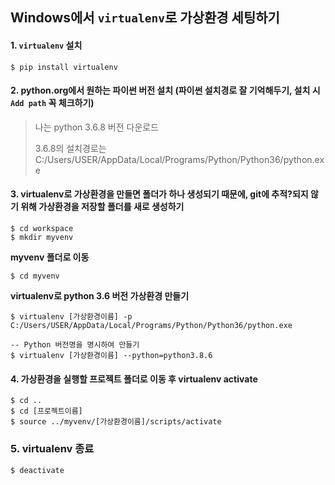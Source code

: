 ## Windows에서 `virtualenv`로 가상환경 세팅하기

#### 1. `virtualenv` 설치
```
$ pip install virtualenv
```

#### 2. python.org에서 원하는 파이썬 버전 설치 (파이썬 설치경로 잘 기억해두기, 설치 시 `Add path` 꼭 체크하기)
> 나는 python 3.6.8 버전 다운로드
>
> 3.6.8의 설치경로는 C:/Users/USER/AppData/Local/Programs/Python/Python36/python.exe

#### 3. virtualenv로 가상환경을 만들면 폴더가 하나 생성되기 때문에, git에 추적?되지 않기 위해 가상환경을 저장할 폴더를 새로 생성하기
```
$ cd workspace
$ mkdir myvenv
```
**myvenv 폴더로 이동**
```
$ cd myvenv
```
**virtualenv로 python 3.6 버전 가상환경 만들기**
```
$ virtualenv [가상환경이름] -p C:/Users/USER/AppData/Local/Programs/Python/Python36/python.exe

-- Python 버전명을 명시하여 만들기
$ virtualenv [가상환경이름] --python=python3.8.6
```


#### 4. 가상환경을 실행할 프로젝트 폴더로 이동 후 virtualenv activate
```
$ cd ..
$ cd [프로젝트이름]
$ source ../myvenv/[가상환경이름]/scripts/activate
```

### 5. virtualenv 종료
```
$ deactivate
```
